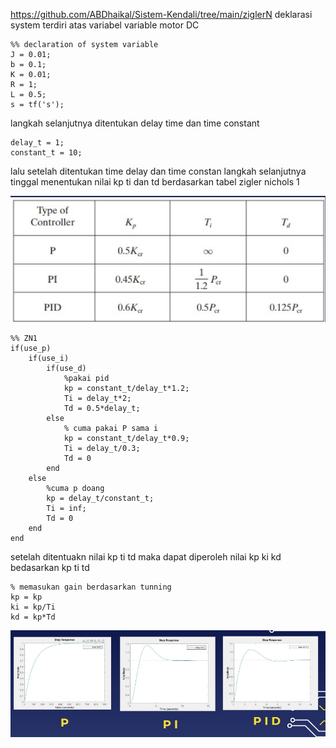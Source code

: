 https://github.com/ABDhaikal/Sistem-Kendali/tree/main/ziglerN
deklarasi system terdiri atas variabel variable motor DC

    %% declaration of system variable
    J = 0.01;
    b = 0.1;
    K = 0.01;
    R = 1;
    L = 0.5;
    s = tf('s');


langkah selanjutnya ditentukan delay time dan time constant 

    delay_t = 1;
    constant_t = 10;

lalu setelah ditentukan time delay dan time constan langkah selanjutnya tinggal menentukan nilai kp ti dan td berdasarkan tabel zigler nichols 1

![alt text](tabelzn.jpg)

    %% ZN1 
    if(use_p)
        if(use_i)
            if(use_d)
                %pakai pid
                kp = constant_t/delay_t*1.2;
                Ti = delay_t*2;
                Td = 0.5*delay_t;
            else
                % cuma pakai P sama i
                kp = constant_t/delay_t*0.9;
                Ti = delay_t/0.3;
                Td = 0
            end
        else 
            %cuma p doang
            kp = delay_t/constant_t;
            Ti = inf;
            Td = 0
        end
    end


setelah ditentuakn nilai kp ti td maka dapat diperoleh nilai kp ki kd bedasarkan kp ti td

    % memasukan gain berdasarkan tunning
    kp = kp
    ki = kp/Ti
    kd = kp*Td


![alt text](outputzn.jpg)